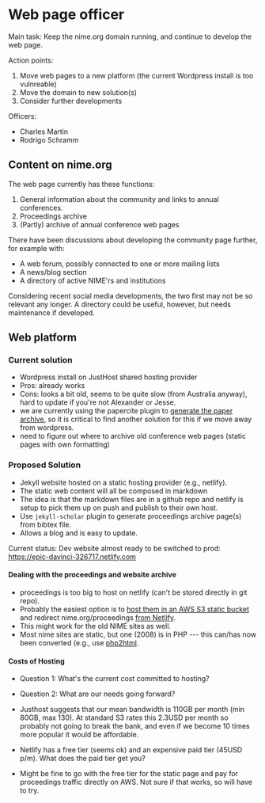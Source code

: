 # Web page officer

Main task: Keep the nime.org domain running, and continue to develop the web page.

Action points:

1. Move web pages to a new platform (the current Wordpress install is too vulnreable)
2. Move the domain to new solution(s)
3. Consider further developments

Officers:

- Charles Martin
- Rodrigo Schramm


## Content on nime.org

The web page currently has these functions:

1. General information about the community and links to annual conferences.
2. Proceedings archive
3. (Partly) archive of annual conference web pages

There have been discussions about developing the community page further, for example with:

- A web forum, possibly connected to one or more mailing lists
- A news/blog section
- A directory of active NIME'rs and institutions

Considering recent social media developments, the two first may not be so relevant any longer. A directory could be useful, however, but needs maintenance if developed.

## Web platform

### Current solution

- Wordpress install on JustHost shared hosting provider
- Pros: already works
- Cons: looks a bit old, seems to be quite slow (from Australia anyway), hard to update if you're not Alexander or Jesse.
- we are currently using the papercite plugin to [generate the paper archive](https://nime.gitbook.io/conference-cookbok/officers/paper_proceedings#indexing-in-google-scholar), so it is critical to find another solution for this if we move away from wordpress.
- need to figure out where to archive old conference web pages (static pages with own formatting)


### Proposed Solution

- Jekyll website hosted on a static hosting provider (e.g., netlify).
- The static web content will all be composed in markdown
- The idea is that the markdown files are in a github repo and netlify is setup to pick them up on push and publish to their own host.
- Use `jekyll-scholar` plugin to generate proceedings archive page(s) from bibtex file.
- Allows a blog and is easy to update.

Current status: Dev website almost ready to be switched to prod: https://epic-davinci-326717.netlify.com


#### Dealing with the proceedings and website archive

- proceedings is too big to host on netlify (can't be stored directly in git repo).
- Probably the easiest option is to [host them in an AWS S3 static bucket](https://medium.com/@kyle.galbraith/how-to-host-a-website-on-s3-without-getting-lost-in-the-sea-e2b82aa6cd38) and redirect nime.org/proceedings [from Netlify](https://stackoverflow.com/questions/49283171/how-to-point-a-netlify-subdomain-to-an-aws-s3-bucket-via-cname). 
- This might work for the old NIME sites as well.
- Most nime sites are static, but one (2008) is in PHP --- this can/has now been converted (e.g., use [php2html](https://github.com/neurobin/php2html). 

#### Costs of Hosting

- Question 1: What's the current cost committed to hosting?
- Question 2: What are our needs going forward?

- Justhost suggests that our mean bandwidth is 110GB per month (min 80GB, max 130). At standard S3 rates this 2.3USD per month so probably not going to break the bank, and even if we become 10 times more popular it would be affordable.

- Netlify has a free tier (seems ok) and an expensive paid tier (45USD p/m). What does the paid tier get you?
- Might be fine to go with the free tier for the static page and pay for proceedings traffic directly on AWS. Not sure if that works, so will have to try.
